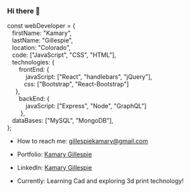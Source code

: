### Hi there 👋

const webDeveloper = {   
&nbsp;&nbsp; firstName: "Kamary",   
&nbsp;&nbsp; lastName: "Gillespie",   
&nbsp;&nbsp; location: "Colorado",    
&nbsp;&nbsp; code: ["JavaScript", "CSS", "HTML"],     
&nbsp;&nbsp; technologies: {   
&nbsp;&nbsp;&nbsp;&nbsp;&nbsp;&nbsp;  frontEnd: {    
&nbsp;&nbsp;&nbsp;&nbsp;&nbsp;&nbsp;&nbsp;&nbsp;&nbsp;&nbsp;    javaScript: ["React", "handlebars", "jQuery"],   
&nbsp;&nbsp;&nbsp;&nbsp;&nbsp;&nbsp;&nbsp;&nbsp;&nbsp;    css: ["Bootstrap", "React-Bootstrap"]   
&nbsp;&nbsp;&nbsp;&nbsp;  },   
&nbsp;&nbsp;&nbsp;&nbsp;&nbsp;&nbsp;  backEnd: {   
&nbsp;&nbsp;&nbsp;&nbsp;&nbsp;&nbsp;&nbsp;&nbsp;&nbsp;&nbsp;    javaScript: ["Express", "Node", "GraphQL"]  
&nbsp;&nbsp;&nbsp;&nbsp;&nbsp;&nbsp;&nbsp;    },  
&nbsp;&nbsp; dataBases: ["MySQL", "MongoDB"],   
};   
  


-  How to reach me: gillespiekamary@gmail.com

-  Portfolio: [Kamary Gillespie](https://kamarygillespie4.github.io/react-portfolio/)

-  LinkedIn: [Kamary Gillespie](https://www.linkedin.com/in/kamary-gillespie/)

-  Currently: Learning Cad and exploring 3d print technology!
